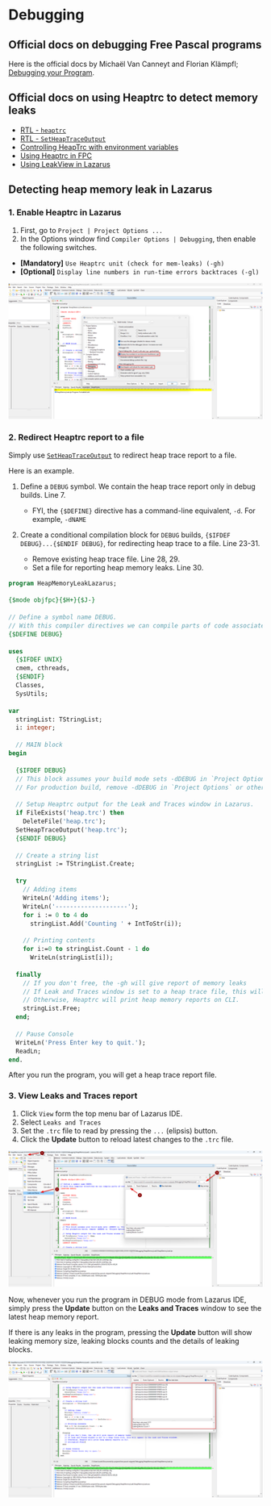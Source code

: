 # Debugging 

## Official docs on debugging Free Pascal programs

Here is the official docs by Michaël Van Canneyt and Florian Klämpfl; [Debugging your Program](https://www.freepascal.org/docs-html/user/userch10.html).


## Official docs on using Heaptrc to detect memory leaks

- [RTL - `heaptrc`](https://www.freepascal.org/docs-html/rtl/heaptrc/index.html)
- [RTL - `SetHeapTraceOutput`](https://www.freepascal.org/docs-html/rtl/heaptrc/setheaptraceoutput.html)
- [Controlling HeapTrc with environment variables](https://www.freepascal.org/docs-html/rtl/heaptrc/environment.html)
- [Using Heaptrc in FPC](https://wiki.freepascal.org/heaptrc)
- [Using LeakView in Lazarus](https://wiki.freepascal.org/leakview)

## Detecting heap memory leak in Lazarus

### 1. Enable Heaptrc in Lazarus

1. First, go to `Project | Project Options ...` 
2. In the Options window find `Compiler Options | Debugging`, then enable the following switches.

- **[Mandatory]** `Use Heaptrc unit (check for mem-leaks) (-gh)`
- **[Optional]** `Display line numbers in run-time errors backtraces (-gl)`

![Project options window](../../assets/use-heaptrc-unit-check-mem-leaks.png)

### 2. Redirect Heaptrc report to a file

Simply use [`SetHeapTraceOutput`](https://www.freepascal.org/docs-html/rtl/heaptrc/setheaptraceoutput.html) to redirect heap trace report to a file.

Here is an example.

1. Define a `DEBUG` symbol. We contain the heap trace report only in debug builds. Line 7.

      - FYI, the `{$DEFINE}` directive has a command-line equivalent, `-d`.  For example, `-dNAME`

2. Create a conditional compilation block for `DEBUG` builds, `{$IFDEF DEBUG}...{$ENDIF DEBUG}`, for redirecting heap trace to a file. Line 23-31.

      - Remove existing heap trace file. Line 28, 29.
      - Set a file for reporting heap memory leaks. Line 30.

```pascal linenums="1" hl_lines="7 23-31"
program HeapMemoryLeakLazarus;

{$mode objfpc}{$H+}{$J-}

// Define a symbol name DEBUG.
// With this compiler directives we can compile parts of code associated with this symbol.
{$DEFINE DEBUG}

uses
  {$IFDEF UNIX}
  cmem, cthreads,
  {$ENDIF}
  Classes,
  SysUtils;

var
  stringList: TStringList;
  i: integer;

  // MAIN block
begin

  {$IFDEF DEBUG}
  // This block assumes your build mode sets -dDEBUG in `Project Options` or other means when defining -gh.
  // For production build, remove -dDEBUG in `Project Options` or other means and disable -gh.

  // Setup Heaptrc output for the Leak and Traces window in Lazarus.
  if FileExists('heap.trc') then
    DeleteFile('heap.trc');
  SetHeapTraceOutput('heap.trc');
  {$ENDIF DEBUG}

  // Create a string list
  stringList := TStringList.Create;

  try
    // Adding items
    WriteLn('Adding items');
    WriteLn('--------------------');
    for i := 0 to 4 do
      stringList.Add('Counting ' + IntToStr(i));

    // Printing contents
    for i:=0 to stringList.Count - 1 do
      WriteLn(stringList[i]);

  finally
    // If you don't free, the -gh will give report of memory leaks
    // If Leak and Traces window is set to a heap trace file, this will appear in the Leak and Traces windoww.
    // Otherwise, Heaptrc will print heap memory reports on CLI.
    stringList.Free;
  end;

  // Pause Console
  WriteLn('Press Enter key to quit.');
  ReadLn;
end.
```

After you run the program, you will get a heap trace report file.

### 3. View Leaks and Traces report

1. Click `View` form the top menu bar of Lazarus IDE.
2. Select `Leaks and Traces`
3. Set the `.trc` file to read by pressing the `...` (elipsis) button.
4. Click the **Update** button to reload latest changes to the `.trc` file.

![Project options window](../../assets/opening-leaks-and-traces-window.png)

Now, whenever you run the program in DEBUG mode from Lazarus IDE, simply press the **Update** button on the **Leaks and Traces** window to see the latest heap memory report.

If there is any leaks in the program, pressing the **Update** button will show leaking memory size, leaking blocks counts and the details of leaking blocks.

![Project options window](../../assets/leaks-in-leaks-and-traces-window.png)